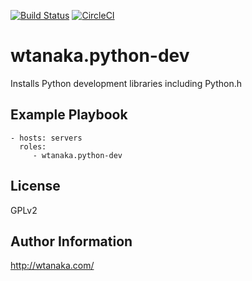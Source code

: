[![Build Status](https://travis-ci.org/wtanaka/ansible-role-python-dev.svg?branch=master)](https://travis-ci.org/wtanaka/ansible-role-python-dev)
[![CircleCI](https://circleci.com/gh/wtanaka/ansible-role-python-dev.svg?style=svg)](https://circleci.com/gh/wtanaka/ansible-role-python-dev)

wtanaka.python-dev
==================

Installs Python development libraries including Python.h

Example Playbook
----------------

    - hosts: servers
      roles:
         - wtanaka.python-dev

License
-------

GPLv2

Author Information
------------------

http://wtanaka.com/
